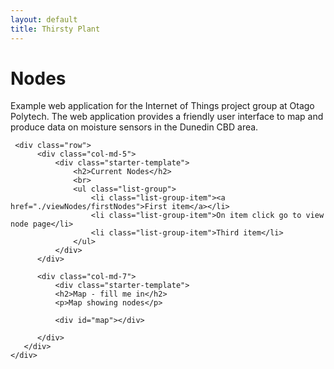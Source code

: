 ```yaml
---
layout: default
title: Thirsty Plant
---
```

<script src="{{ site.baseurl }}/js/loraserverAPIcall.js"></script>

<div class="container">
    <div class="starter-template">
        <h1>Nodes</h1>
        <p class="lead">Example web application for the Internet of Things project group at Otago Polytech. The web application provides a              friendly user interface to map and produce data on moisture sensors in the Dunedin CBD area.</p>
     </div>

     <div class="row">
          <div class="col-md-5">
              <div class="starter-template">
                  <h2>Current Nodes</h2>
                  <br>
                  <ul class="list-group">
                      <li class="list-group-item"><a href="./viewNodes/firstNodes">First item</a></li>
                      <li class="list-group-item">On item click go to view node page</li>
                      <li class="list-group-item">Third item</li>
                  </ul>
              </div>
          </div>

          <div class="col-md-7">
              <div class="starter-template">
              <h2>Map - fill me in</h2>
              <p>Map showing nodes</p>

              <div id="map"></div>

          </div>
       </div>
    </div>


</div><!-- /.container -->
